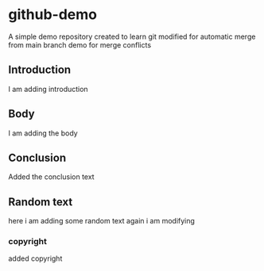 # github-demo
A simple demo repository created to learn git
modified for automatic merge from main branch
demo for merge conflicts

## Introduction

I am adding introduction

## Body

I am adding the body

## Conclusion

Added the conclusion text

## Random text

here i am adding some random text
again i am modifying 

### copyright

added copyright
